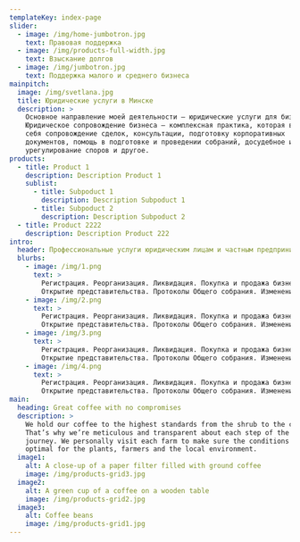 ```yaml
---
templateKey: index-page
slider:
  - image: /img/home-jumbotron.jpg
    text: Правовая поддержка
  - image: /img/products-full-width.jpg
    text: Взыскание долгов
  - image: /img/jumbotron.jpg
    text: Поддержка малого и среднего бизнеса
mainpitch:
  image: /img/svetlana.jpg
  title: Юридические услуги в Минске
  description: >
    Основное направление моей деятельности — юридические услуги для бизнеса.
    Юридическое сопровождение бизнеса — комплексная практика, которая включает в
    себя сопровождение сделок, консультации, подготовку корпоративных
    документов, помощь в подготовке и проведении собраний, досудебное и судебное
    урегулирование споров и другое.
products:
  - title: Product 1
    description: Description Product 1
    sublist:
      - title: Subpoduct 1
        description: Description Subpoduct 1
      - title: Subpoduct 2
        description: Description Subpoduct 2
  - title: Product 2222
    description: Description Product 222
intro:
  header: Профессиональные услуги юридическим лицам и частным предпринимателям
  blurbs:
    - image: /img/1.png
      text: >
        Регистрация. Реорганизация. Ликвидация. Покупка и продажа бизнеса.
        Открытие представительства. Протоколы Общего собрания. Изменения в Устав
    - image: /img/2.png
      text: >
        Регистрация. Реорганизация. Ликвидация. Покупка и продажа бизнеса.
        Открытие представительства. Протоколы Общего собрания. Изменения в Устав
    - image: /img/3.png
      text: >
        Регистрация. Реорганизация. Ликвидация. Покупка и продажа бизнеса.
        Открытие представительства. Протоколы Общего собрания. Изменения в Устав
    - image: /img/4.png
      text: >
        Регистрация. Реорганизация. Ликвидация. Покупка и продажа бизнеса.
        Открытие представительства. Протоколы Общего собрания. Изменения в Устав
main:
  heading: Great coffee with no compromises
  description: >
    We hold our coffee to the highest standards from the shrub to the cup.
    That’s why we’re meticulous and transparent about each step of the coffee’s
    journey. We personally visit each farm to make sure the conditions are
    optimal for the plants, farmers and the local environment.
  image1:
    alt: A close-up of a paper filter filled with ground coffee
    image: /img/products-grid3.jpg
  image2:
    alt: A green cup of a coffee on a wooden table
    image: /img/products-grid2.jpg
  image3:
    alt: Coffee beans
    image: /img/products-grid1.jpg
---
```


